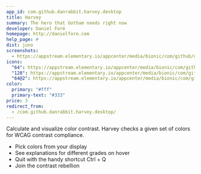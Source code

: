 ```yaml
---
app_id: com.github.danrabbit.harvey.desktop
title: Harvey
summary: The hero that Gotham needs right now
developer: Daniel Foré
homepage: http://danielfore.com
help_page: #
dist: juno
screenshots:
  - https://appstream.elementary.io/appcenter/media/bionic/com/github/danrabbit.harvey.desktop/8D71ABF97385E7D46A5A7C103A7E31EB/screenshots/image-1_orig.png
icons:
  "64": https://appstream.elementary.io/appcenter/media/bionic/com/github/danrabbit.harvey.desktop/8D71ABF97385E7D46A5A7C103A7E31EB/icons/64x64/com.github.danrabbit.harvey_com.github.danrabbit.harvey.png
  "128": https://appstream.elementary.io/appcenter/media/bionic/com/github/danrabbit.harvey.desktop/8D71ABF97385E7D46A5A7C103A7E31EB/icons/128x128/com.github.danrabbit.harvey_com.github.danrabbit.harvey.png
  "64@2": https://appstream.elementary.io/appcenter/media/bionic/com/github/danrabbit.harvey.desktop/8D71ABF97385E7D46A5A7C103A7E31EB/icons/64x64@2/com.github.danrabbit.harvey_com.github.danrabbit.harvey.png
color:
  primary: "#fff"
  primary-text: "#333"
price: 3
redirect_from:
  - /com.github.danrabbit.harvey.desktop/
---
```


<p>Calculate and visualize color contrast. Harvey checks a given set of colors for WCAG contrast compliance.</p>
<ul>
  <li>Pick colors from your display</li>
  <li>See explanations for different grades on hover</li>
  <li>Quit with the handy shortcut Ctrl + Q</li>
  <li>Join the contrast rebellion</li>
</ul>